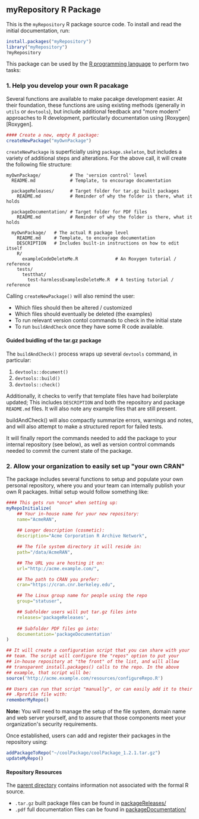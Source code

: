 ## myRepository R Package

This is the `myRepository` R package source code. To install and read
the initial documentation, run:

```R
install.packages("myRepository")
library("myRepository")
?myRepository
```

This package can be used by the [R programming language][R] to perform
two tasks:

### 1. Help you develop your own R pacakage

Several functions are available to make pacakge development easier. At
their foundation, these functions are using existing methods
(generally in `utils` or `devtools`), but include additional feedback
and "more modern" approaches to R development, particularly
documentation using [Roxygen][Roxygen].

```R
#### Create a new, empty R package:
createNewPackage("myOwnPackage")
```

`createNewPackage` is superficially using `package.skeleton`, but
includes a variety of additional steps and alterations. For the above
call, it will create the following file structure:

```
myOwnPackage/           # The 'version control' level
  README.md             # Template, to encourage documentation

  packageReleases/      # Target folder for tar.gz built packages
    README.md           # Reminder of why the folder is there, what it holds
    
  packageDocumentation/ # Target folder for PDF files
    README.md           # Reminder of why the folder is there, what it holds
    
  myOwnPackage/   # The actual R package level
    README.md     # Template, to encourage documentation
    DESCRIPTION   # Includes built-in instructions on how to edit itself
    R/
      exampleCodeDeleteMe.R              # An Roxygen tutorial / reference
    tests/
      testthat/
        test-harmlessExamplesDeleteMe.R  # A testing tutorial / reference
```

Calling `createNewPackage()` will also remind the user:

* Which files should then be altered / customized
* Which files should eventually be deleted (the examples)
* To run relevant version contol commands to check in the initial state
* To run `buildAndCheck` once they have some R code available.

#### Guided buidling of the tar.gz package

The `buildAndCheck()` process wraps up several `devtools` command, in
particular:

1. `devtools::document()`
2. `devtools::build()`
3. `devtools::check()`

Additionally, it checks to verify that template files have had
boilerplate updated; This includes `DESCRIPTION` and both the
repository and package `README.md` files. It will also note any
example files that are still present.

buildAndCheck() will also compactly summarize errors, warnings and
notes, and will also attempt to make a structured report for failed
tests.

It will finally report the commands needed to add the package to your
internal repository (see below), as well as version control commands
needed to commit the current state of the package.

### 2. Allow your organization to easily set up "your own CRAN"

The package includes several functions to setup and populate your own
personal repository, where you and your team can internally publish
your own R packages. Initial setup would follow something like:

```R
#### This gets run *once* when setting up:
myRepoInitialize(
    ## Your in-house name for your new repository:
    name="AcmeRAN",
    
    ## Longer description (cosmetic):
    description="Acme Corporation R Archive Network",

    ## The file system directory it will reside in:
    path="/data/AcmeRAN",

    ## The URL you are hosting it on:
    url="http://acme.example.com/",

    ## The path to CRAN you prefer:
    cran="https://cran.cnr.berkeley.edu",

    ## The Linux group name for people using the repo
    group="statuser",

    ## Subfolder users will put tar.gz files into
    releases='packageReleases',
    
    ## Subfolder PDF files go into:
    documentation='packageDocumentation' 
)

## It will create a configuration script that you can share with your
## team. The script will configure the "repos" option to put your
## in-house repository at "the front" of the list, and will allow
## transparent install.packages() calls to the repo. In the above
## example, that script will be:
source('http://acme.example.com/resources/configureRepo.R')

## Users can run that script "manually", or can easily add it to their
## .Rprofile file with:
rememberMyRepo()
```

__Note:__ You will need to manage the setup of the file system, domain
name and web server yourself, and to assure that those components meet
your organization's security requirements.

Once established, users can add and register their packages in the
repository using:

```R
addPackageToRepo("~/coolPackage/coolPackage_1.2.1.tar.gz")
updateMyRepo()
```

#### Repository Resources

The [parent directory](../) contains information not associated with
the formal R source.

* `.tar.gz` built package files can be found in
  [packageReleases/](../packageReleases)
* `.pdf` full documentation files can be found in
  [packageDocumentation/](../packageDocumentation)

[R]:
[Roxygen]: 

